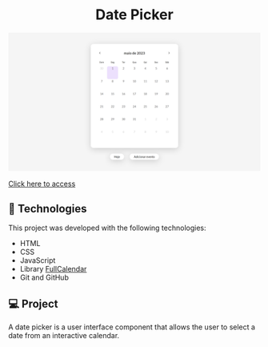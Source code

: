 <h1 align="center"> Date Picker </h1>

![preview](./.github/preview.png)

[Click here to access](https://remng.github.io/date-picker/)

## 🚀 Technologies

This project was developed with the following technologies:

- HTML
- CSS
- JavaScript
- Library [FullCalendar](https://fullcalendar.io/)
- Git and GitHub

## 💻 Project

A date picker is a user interface component that allows the user to select a date from an interactive calendar.<br>
